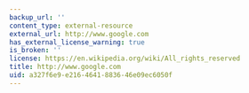 ```yaml
---
backup_url: ''
content_type: external-resource
external_url: http://www.google.com
has_external_license_warning: true
is_broken: ''
license: https://en.wikipedia.org/wiki/All_rights_reserved
title: http://www.google.com
uid: a327f6e9-e216-4641-8836-46e09ec6050f
---
```

